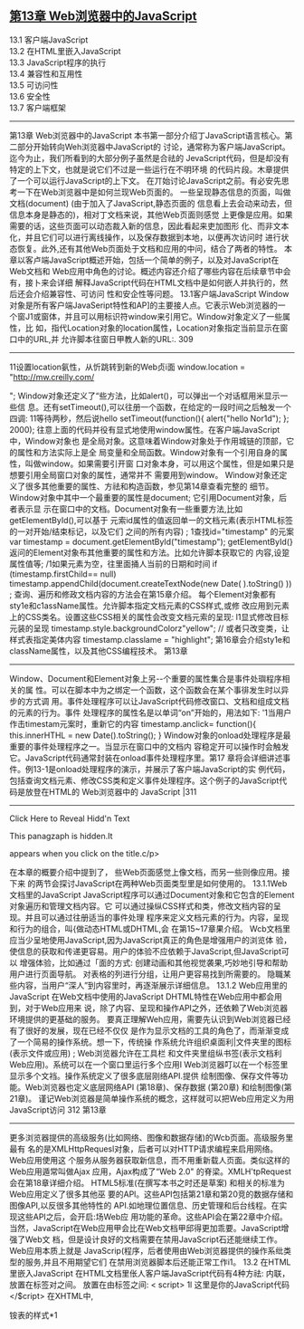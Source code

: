 ## [第13章 Web浏览器中的JavaScript](https://github.com/qianjilou/mybookshelf/tree/master/jsguide) 
13.1 客户端JavaScript  
13.2 在HTML里嵌入JavaScript  
13.3 JavaScript程序的执行  
13.4 兼容性和互用性  
13.5 可访问性  
13.6 安全性  
13.7 客户端框架 

---

第13章
Web浏览器中的JavaScript
本书第一部分介绍丁JavaScript语言核心。第二部分开始转向Weh浏览器中JavaScript的
讨论，通常称为客户端JavaScript。迄今为止，我们所看到的大部分例子虽然是合祛的
JevaScript代码，但是却没有特定的上下文，也就是说它们不过是一些运行在不明环境
的代码片段。木章提供了一个可以运行JavaScript的上下文。
在丌始讨论JavaScript之前。有必安先思考一下在Web浏览器中是如何兰现Web页面的。
一些呈现静态信息的页面，叫做文档(document) (由于加入了JavaScript,静态页面的
信息看上去会动来动去，但信息本身是静态的)，相对丁文档来说，其他Web页面则感觉
上更像是应用。如果需要的话，这些页面可以动态裁入新的信息，因此看起来吏加图形
化、而非文本化，并且它们可以进行离线操作，以及保存数据到本地，以便再次访问时
进行状态恢复。此外,还有其他Web页面处于文档和应用的中问，结合了两者的特性。
本章以客卢端JavaScript概述开始，包括一个简单的例子，以及对JavaScript在Web文档和
Web应用中角色的讨论。概述内容还介绍了哪些内容在后续章节中会有，接卜来会详细
解释JavaScript代码在HTML文档中是如何嵌人并执行的，然后还会介绍兼容性、可访问
性和安企性等问题。
13.1客户端JavaScript
Window对象是所有客户端JavaSeript特性和AP]的主要接人点。它表示Web浏览器的一
个窗J1或窗体，并且可以用标识符window来引用它。Window对象定义了一些属性，比
如，指代Location对象的location属性，Location对象指定当前显示在窗口中的URL,并
允许脚本往窗日甲教人新的URL:.
309

---
11设置location氨性，从忻跳转到新的Web贞i面
window.location = "http://mw.creilly.com/ 

";
Window对象还定义了“些方法，比如alert()，可以弹出一个对话框用米显示一些信
息。还有setTimeout(),可以往册一个函数，在给定的一段时间之后触发一个四调:
11等待两秒，然后说hello
setTimeout(function(){ alert{"hello Nor1d"); }; 2000);
往意上面的代码并役有显式地使用window属性。在客户端JavaScript中，Window对象也
是全局对象。这意味着Window对象处于作用城链的顶部，它的属性和方法实际上是全
局变量和全局函数。Window对象有一个引用自身的属性，叫做window。如果需要引开窗
口对象本身，可以用这个属性，但是如果只是想要引用全局窗口对象的属性，通常并不
需要用到window。
Window对象还定义了很多其他重要的属性、方祛和构造函数，参见第14章查看完整的
细节。
Window对象中其中一个最重要的属性是document; 它引用Document对象，后者表示显
示在窗口中的文档。Document对象有一些重要方法,比如getElementById(),可以基于
元索id属性的值返回单一的文档元素(表示HTML标签的一对开始/结束标记，以及它们
之间的所有内容) ;
1查找id="timestamp" 的元案
var timestamp = document.getElementById("timestamp");
getElementById(}返问的Element对象布其他重要的属性和方法。比如允许脚本获取它的
内容,设跫属性值等;
/1如果元素为空，往里面捅人当前的日期和时间
if (timestamp.firstChild== null)
timestamp.appendChild(document.createTextNode(new Date( ).toString() )) ;
查询、遍历和修政文档内容的方法会在第15章介绍。
每个Element对象都有sty1e和c1assName属性。允许脚本指定文档元素的CSS样式,或修
改应用到元素上的CSS类名。设置这些CSS相关的属性会改变文档元索的呈现:
l1显式修改目标元装的呈现
timestamp.style.backgroundColorz"yellow";
// 或者只改变类，让样式表指定美体内容
timestamp.classlame = "highlight";
第16章会介绍sty1e和className属性，以及其他CSS编程技术。
第13章

---
Window、Document和Element对象上另--个重要的属性集合是事件处璵程序相关的属
性。可以在脚本中为之绑定一个函数，这个函数会在某个事徘发生时以异步的方式调
用。事件处理程序可以让JavaScript代码修改窗口、文档和组成文档的元素的行为。事件
处理程序的属性名是以单词“on”开始的，用法如下:
'1当用户作击timestam元案时，重新它的内容
timestamp.anclick= function(){ this.innerHTHL = new Date().toString(); }
Window对象的onload处理程序是最重要的事件处理程序之一。当显示在窗口中的文档内
容稳定开可以操作时会触发它。JavaScript代码通常封装在onload事件处理程序里。第17
章将会详细讲述事件。例13-1是onload处理程序的演示，并展示了客户端JavaScript的实
例代码，包括查询文档元素、修改CSS类和定义事件处理程序。这个例子的JavaScript代
码是放登在HTML的<script>标签之内的，且在13.2节会对它进行解释。往意代码里的
一个函数是在另一个函数里定义的。因为事件处理程序的广泛使用，使得嵌套函数在客
户端JavaSeript中非常普遍。
例13-1: 显示内容的简单客户端JavaScript
< !DOCTYPE htmI>
<html>
<head>
<sty1e>
本页的CSS样式发*
.reveal *{ display: none; }
/* class="revea1"的元系的千元裘都不显示*I
b1ock;}
.reveal *.handle {display;
* 除了class="hand1e"的元素*/
</style>
<5cript>
'1所有的页面逻辑在on1oad弈件之辰启动
window.onload= function() {
11找到所有class 名为"reveal"的容器元素
var elements= document-getElementsBy[lassName("reveal") ;
for (var i= 0; i< elements.length; i++){ 11对每个元案进行迫历
var elt ■elements[I];
// 找到容器中的"handle"元岽
ar title= elt.getElementsyClassName("handle")[0];
/! 当单击这个元素时，是现剩下的内容
addRevealHandler(tltle; elt);}
function addRevealHandler(title,e1t)
title.onclick= function() {
If (elt.className "n"reveal")
elt.className= "revealed";
else if (elt.classNane=="revealed")
elt.className = "reveal";
};
</script>
Web浏览器中的 JavaScript
|311

---
<thead>
<body:
<div classo"reveal">
<h1class="handle">Click Here to Reveal Hidd'n Text</h1>
<p>This panagzaph is hidden.It 

 appears when you click on the title.c/p>
<idiv>
</body>
</htm1>
在本章的概要介绍中提到了，
些Web页面感觉上像文档，而另一些则像应用。接下来
的两节会探讨JavaScript在两种Web页面类型里是如何使用的。
13.1.1Web文档里的JavaScript
JavaScript程序可以通过Document对象和它包含的Element对象遍历和管理文档内容。它
可以通过操纵CSS样式和类，修改文档内容的呈现。并且可以通过往册适当的事件处理
程序来定义文档元素的行为。内容，呈现和行为的组合，叫{做动态HTML或DHTML,会
在第15~17章果介绍。
Wcb文档里应当少呈地使用JavaScript,因为JavaScript真正的角色是增强用户的浏览体
验，使信息的获取和传递更容易。用户的体验不应依赖于JavaScript,但JavaScript可以
增强体验，比如通过「面的方式:
创建动画和其他视觉袭果,巧妙地引导和帮助用户进行页面导航。
对表格的列进行分组，让用户更容易找到所需要的。
隐職某些内容，当用户“深人”到内容里时，再逐渐展示详细信息。
13.1.2 Web应用里的JavaScript
在Web文档中使用的JavaScript DHTML特性在Web应用中都会用到，对于Web应用来
说，除了内容、呈现和操作API之外，还依赖了Web浏览器环境提供的更基础的服务。
要真正理解Weh应用，需要先认识到Web浏览器已经有了很好的发展，现在已经不仅仅
是作为显示文档的工具的角色了，而渐渐变成了一个简易的操作系统。想一下，传统操
作系统允许组织桌面利|文件夹里的图标(表示文件或应用) ; Web浏览器允许在工具栏
和文件夹里组纵书签(表示文档利Web应用)。系统可以在一个窗口里运行多个应用I
Web浏览器叮以在一个标签里显示多个文裆。操作系统定义了很多底层刚络API.提供
绘制图像、保存文件等功能。Web浏览器也定义底层网络API (第18章)、保存数据
(第20章) 和绘制图像(第21章)。
谨记Web浏览器是简单操作系统的概念，这样就可以把Web应用定义为用JavaScript访问
312
第13章

---
更多浏览器提供的高级服务(比如网络、图像和数据存储)的Wcb页面。高级服务里最有
名的是XMLHttpRequesl对象，后者可以对HTTP请求编程来启用网络。Web应用使用这
个服务从服务器获取新信息，而不用重新载人页面。类似这样的Web应用遁常叫做Ajax
应用，Ajax构成了“Web 2.0" 的脊梁。XMLH'tpRequest会在第18章详细介绍。
HTML5标准(在撰写本书之时还是草案) 和相关的标准为Web应用定义了很多其他巫
要的APl。这些API包括第21章和第20竞的数据存储和图像API,以反很多其他特性的
API.如地理位置信息、历史管理和后台线程。在实现这些API之后，会开启:场Web应
用功能的革命。这些API会在第22章中介绍。
当然，JavaScript在Web应用甲会比在Web文档甲邱得更加乖要。JavaScript增强了Web文
档，但是设计良好的文档需要在禁用JavaScript石还能继续工作。Web应用本质上就是
JavaScrip(程序，后者使用由Web浏览器提供的操作系纰类型的服务,并且不用期望它们
在禁用浏览器脚本后还能正常工作i1。
13.2 在HTML里嵌入JavaScript
在HTML文档里伥人客户端JavaScript代码有4种方祛:
内联，放置在<script>和</script>标签对之间。
放置在由<script>标签的src属性指定的外部文件中。
放置在HTML事件处理程序中，该事件处理程序由onclick或onnouseover这样的
HTML属性值指定。
放在~个URL里，这个URL使用特殊的“javascript:"
协议。
接下来的小节会逐一解释这4种JavaScript嵌套技术。但是，位得往意的是，HTML事件
处理程序属性和javascript: URL这两种方式在现代JavaScript代码里已经很少使用(它
们在Wcb早期多少有点通用)。内联脚本(役有src属性) 也比它们之前用得少了。有个
课芘1
编程哲学叫“unobtrusive JavaScript”
主张内容(HTML) 和行为{JavaScript代
码) 应该尽最地保持分离。根据这个编程哲学,JavaScript最好通过<script>元素的src
属性來嵌入HTML文档里,
利用HTML表单提交的方式和服务器满CGI脚本进行通信的交互式Web页面。是原始的
注1:
"Web应用”.可以不用JavaScript参实现。但是，我们不会在本书中讨论这种Wcb应用
类型。
译注1: Unsbtrusive JavaScript是一种将JavaScript从HTML结构中抽离的设计概念，避免在HTML
标签中夹杂一堆anchange.onclick莘属性去挂载JavaScript事件，让HTML与JavaScript
分离，依MVC的原则将功能杈贵区分济楚，使HTM.也变得结构化容易阅读。
Web浏览器中的Java5cript
313

---
13.2.1<script>元素
JavaScript代码可以以内联的形式出现在HTML文件里的<script>和</script>标签之间:
< script>
1l 这里是你的JavaScript代码
</$cript>
在XHTML中,<script>标签中的内容被当做其他内容一样对待。如果JavaScript代码
包含了“<" 或“&”字符.那么这些字符就彼解释成为XML标记。因此，如果要使用
XHTML,最好把所有的JavaScript代码放人到一个CDATA部分里;
<script><! [CDATA[
/1这軍是你的JavaScript代码
]>x<iscript>
例13-2展示了一个HTML文件，它包含简单的]avaScript程序。往释解释了这个程序悬做
什么的，但这个例子主要演示的是JavaSeript代码以及CSS样式表是如何嵌人HTML文件
里。往意这个例子和例13-1的结构类似，并同样使用onload事件处理程序。
例13-2: 实现一个简单的JavaScript数宇时钟程序
<!DOCTYPE html>
<!-- 这是一个HTML5 文件-->
<!-- 裉节点
<html>
<!-- 标题，觯本和样式都放在这里-->
<head>
<title>Digital Clpck</tit1e>
/1js代码
<sczipt>
/1定义-个函数用以显示当前时闻
function displayTime() {
+P-ECLmc
var elt= document.getElementById("c1ock"); 11通过id="clock"找到元素
1! 得到当前时i间
vaI now 兰new Date();
11让e1t来显示它
e1t.innexHTML= now.toLocaleTimeString();
/! 在1秒后再改执行
setTImequt(disp1ayTime,1000};
window.onload = displayTime; !! 当onload事件发生时开始显示时问
</script>
铵表的样式*1
<style>
#clock .
/本定义id="clock“的元素的样式*
/* 使州粗体大号字*/
font: bold 24pt sans;
定义蓝灰色背景中/
back
kgrcund :#ddf;
padding: 10pX;
同围有一圈空白*!
/* 定义纯羔色边框*{
bordeI: solid black 2px;
/* 定义园角(如果圳览器支持的话) */
border-radius; 10px;
<!sty1e>
</head>
!-- body部分是用来显示文档的-->
<body>
<h1>Digital C1ock</h1>
<l-- 业示标题-->
<span id="c1ock"></span> < :!-- 输出时钟-->
</body>
</htm1>
314i 第13章

---
13.2.2 外部文件中的脚本
<script>标签支持src属性，这个属性指定包含JavzScript代码的文件的URL。它的用祛
如下:
<script sIcs".s'../scxipts/util-js"><iscript>
会的
JavaScript文仆的扩展名适常是以,js结尾的。它包含纯粹的JavaSeript代码，其中既没有
t
<script>标签，也汝有其他HTML标签。
具有src属性的<script>标签的行为就像指定的JavaScript文件的内容直接出现在标签
<script>和</script>之间一样。往意。即便指定了src属性并且<script>和</script>标
签之间没有JavaSeript代码，结束的</script>标签也是不能丢的。在XHTML中，在此处
可叮以使用简短的<script/>标签。
使用src属性时.<scxipt>利l<1script>标签之间的任何内容都会忽略。如果需要，可以
在<script>标签之间添加代码的补充说明文档或版权信息。但是要往意; 如果有任何非
空格或JavaScrip性释的文本出现在<script src="">和</script>之间，HTM1.5校验器
将会报错评i2。
以下是src属性方式的一些优点;
可以把大块JavaScript代码从HTM[.文件中删除，这有助于保持内容和行为的分
离，从ti 简化HTML文件。
如果多个Web页面共用相同的JavaScript代码，用src属性可以让你只管理一份代
码，而不用在代码改变时编辑每个HTML文件。
如果一个JavaScripr代码文件由多个页面共享，就只需要小载它一次，通过使用它
随后的页面可以从浏览器缓存检索它。
的第一个页面-
由于src属性的值可以是任意的URL.因此来白一个Web服务器的JavaScript程序或
Web页面可以使用由另一个Web服务器输出的代码。很多互联网广告依赖与此。
从其他网站载人脚本的能力，可以让我们更好地利用缓存。Google正在为通用的
有时我们会看到诸如这种代码:
译注2:
s5cript src="core.js">
config= {...};
</script>
看越来这段代码定叉了一些配置项。由core.jK米读取，这是一种将页面岑数传入库文件
的方法，在]avaScripl库的开发中非常常见，其中<scIipt>和</script>之间的代码是
一段纯文本: 在core.js执行时读取这段文本然后动态执行一次。浏览器不会自动执行
<script>标莶之间的代码。
Web浏览器中的JavaScript| 315

---
客户端类库推广标准且好记的UR[]事出'，可以让浏览器只缓存--份副本，井且网络
上的任意站点都可以使用。链接JavaScript代码到Goog1e服务器，可以减少Web页
面的启动时间，因为这些类库可能已经存在千用户的浏览器缓存中，但是你必须相
信由第三方提供的代码服务,这对于你的站点来说很关键。参见htp/lcode.google.
comupis/ajaxlib>/奁看更多信息。
从文档服务器之外的服务器里载人脚本有重要的安全隐患。13.6.2节介绍的同源安全策
略会阻止一个域的文档中的JavaScript和另一个域的内容进行交互。但是，要往意和脚本
本身的来源并没有关系，而是和脚本嵌人的文档的来源有关系。因此，同源策洛并不适
用于如下情况: 即便代码和文档有着不同的来源，JavaScript代码也可以和它嵌人的文档
进行交互。当任页面中用src属性包含一个脚本时，就给了脚本作者(以及从中裁人这
段脚本的域的网站管理员) 完全控制Web页面的权限。
13.2.3 脚本类型
JavaScript是Wcb的原始脚本语言，而在默认情况下，假定<script>元素包含或引用
JavaScript代码。如果要使用不标准的脚本语言，如Microsoft的VBScript (只有IE支
持)，就必须用type属性捐定脚本的MIME类型;
<script type="text/vbscript">
’这里是VB5cr1pt 代码
c1script>
type属性的默认值是“textjavascript”。如果需要，可以显式指定此类型，但这完全没
必要。
老的浏览器在<script>标记上用language属性代替type属性，这种情况现在也会经常
看到:
<script language="javascript">
! 这里是JavaScript代码......
</script>
language属性已经废弃，不应该再使用了。
当Web浏览器遇到<script>元素，并且这个<script>元素包含其值不被浏览器识别的
type属性时，它会解析这个元素但不会尝试显示或执行它的内容。这意味着可以使用
<script>元索来嵌入任意的文本数据到文档里，只要用type属性为数据声明一个不可执
行的类型。要获取数摒，可以用表示script元案(第15章会解释如何获取这些元紊) 的
这些类库文件通常放在Google捉供的CDN上。
译注3:
第13章

---
HTMLElement对}象的text属性。但恳，要往意这些数据怅人技术只对内联脚本生效评诛4。
如果同时指定src属性利、个未知的类型,那这个脚本会被忽略，并且不会从指定的URL
里下载任何内容。
13.2.4 HTML中的事件处理程序
当脚本所在的HTML文件被载人浏览器时，这个脚本里的JavaScrjpt代码只会执行
一次。为了可交互，JavaScript程序必须定义事件处理程序一一Web浏览器先往册
JavaScript函数，并在之后调用它作为事件的响应(比如用户输入)。正如本章‘开
始展示的，JavaScript代码可以通过把凼数赋值给Element对象的属性(比如onc1ick或
onmouseover) 来往册事件处理程序。(还有其他注册事件处理程序的方法，参见第17
章)，这个Element对象表示文档里的一个HTML元素。
类似onclick的事件处理程序属性，用相同的名字对应到HTML属性，并且还可以通过将
JavaScript代码放置在HTML属性里来定义事件处理程序。例如，要定义用户切换表单中
的复选框时调用的事件处理程序，可以作为表示复选框的HTML元素的属性指定处理嵇
序代码:
<input type="checkbox" name="options" value="giftwrap"
anchangeo"order,options,giftwrap = this.checked;">
这里的onchange属性比较有意思。这个属性值里的JavaScript代码会在用户选择或取消选
择复选框时执行。
HTML中定义的事件处理程序的属性可以包含任意条JavaScript语句，相互之间用逗
号分關。这些语句组成一个闲数体，然后这个丽数成为对应事件处理程序属性的位。
(17.2.2节会详细介绍HTML属性文本到JavaScript函数的转换。) 但是，通常HTML事
件处理程序的属性由类似上面的简单赋值或定义在其他地方的简单函数调用组成。这
样可以保持大部分实际的JavaScrip代码在脚本里，而不用把JavaScript和HTML混在
起。实际上，很多Web开发者认为使用HTML事件处理程序的属性是不好的习惯，他们
更喜欢保持内容和行为的分离。
13.2.5 URL中的JavaScript
在URL后面跟一个javascript:协议限定符，是另一种嵌入JavaSctipt代码到客户端的方
式。这种特殊的协议类型指定URL内容为怔意字符串，这个字符串是会被JavaScript解释
器运行的JavaScrijpt代码。它被当做单独的一行代码对待,这意味着语句之间必须用分号
译注4: Sleven Souder著名的ControlIS框架就是利用了script 无亲的这一特性来控制JavaScripl代
碣的执行，更多信急请阒读; http://stevesouders.com/controljsl 

,
Web浏览器中的JavaScript
317

---
隔开，而/1饨释必须用/* */往释代替。javascript: URL能识别的“资源”是转换成宇
符串的执行代码的返回值。如果代码返回undefined,那么这个资源是没有内容的。
javascript: URL可以用在可以使用常规URL的任意地方: 比如<a>标记的href属性，
<form>的action属性，甚至window.open()方法的参数。趔链按里的JavaScript URL可以
是这样:
< hzef="javasczipt:neW Date()-toLocaleTimeString();">
What time is it?
</a>
部分浏览器(比如Firefox) 会执行URL里的代码，并使用返回的字符串作为待显示新文
档的内容。就像单击一个http: URL链接，浏览器会擦除当前文档并显示新文档。以上
代码的返回值并不包含任何HTML标签,但是如果有，浏览器会像谊染通常载人的等价
HTML文档一样渲染它们。其他浏览器(比如Chrome和Safari) 不允许URL像上面一样
微盖当前文档，它们会忽略代码的返回值。但是，类似这样的URL还是支持的;
口href="javascr1pt;alert(new Date().toLocaleTimeStIing());">
检耷时间，而不必覆盖盎个文档
</a>
当浏览器载人这种类型的URL时，它会执行JavaScript代码，但是由于没有返回值
(alert()方法返回undefined) 作为新文档的显示内容，类似Pirefax的浏览器并不会膂
换当前显示的文档。
(在这种情况下，javascript: URL利lonc1ick事件处理程序的目的
一样。上:面的链接通过<button>元素的onc1ick处理程序来表示会更好，因为<a>元紊道
常应该保留为超链接，用来载人新文档。) 如果要确保javascript: URL不会覆盖当前
文档，可以用void操作符强制函数调用或给表逃式赋予undefined值:
<a href="javascript:vaid window.open('about:blank' );"打并.-个窗H</a>
如果这个URL里役有void操作符，调用window.open()方祛返回的值会(在一些浏览器
里) 被转化为字符串并显示，而当前文档也会被覆盖为包含该宇符串的文档:
[object Window]
和HTML事件处理程序的属性一样.JavaScript URL是Web早期的遗物，通常应该避免在
现化HTML里使用。但javascript: URL在1TML文档之外确实有着重要的角色。如果
要测试一小段JavaScript代码，那么叮以在浏览器地址栏思直接输入javascript: URL。
个面会介绍javascript: URL另一个正统(且强大的) 的用法: 浏[览器书签。
书签
在Web浏览器中，“书签”就是.-个保存起来的URL。如果书签是javascript: URL,
第13章
318

---
那么保存的就足小段脚本，叫做bookmurkleto bookmarklct是一个小型程序，很容易就
可以从浏览器的菜单或工具栏甲启动。bookmarklet里的代码执行起来就像页面上的脚本
一样,可以查询和设置文档的内容，呆现和行为。只要书签不返回值。它就可以操作当
前显示的作何文档，而不把文档替换成新的内容。
考虑下面<a>标签里的javascript: URL。单d链接会打升一个简单的JavaScripl表达式
计算器，它允许在页面环境中计算表达式利执行语句:
ca href-'javascript;
var e = ",r 。""; 1* 需灵计算的表达式和结哭*/
do
1体输出乱达式和结果，并要求输人新的长达式$/
eval(e); }/* 尝试计算这个表达式*{
ry{ r ="Result: " +
否则记住这个错误，
catch(ex){ I = ex; }
}while(e); 1* 直到没疔输入表达式或者单击了Cance1按钮才会停止，否则一直循环执行*/
/*这句代码用以防止当前文档被蹬盖*/
vaid 0;
JavaScript Eva1uator
</a>
往意，即便这个JavaScript LRL是写成多行的，HTML解析器仍将它作为单独的一行对
待，并且其中的单行}|位释也是无效的。还有，要记住代码是单引号中的HTML属性的一
部分，所以代码不可以包含任侧单引号。
在开发时,把这样的链接硬编码在页面中是有用的; 而把它另仔为可以在任何页面上运
行的书签，就更有用了。通常，在浏览器里把超链接的地址加入书签可以这样做，在链
接上右击并选择类似“Boakmark Link" 的选项，或者拖动链接到书签T.具栏。
13.3 JavaScript程序的执行
客户端JavaScript榨序没有严格的定义。我们可以说JavaScript程序是由Web页面中所包
含的所有JavaScript代码(内联脚本、HTML事件处理程序和javascript: LRL) 和通过
<script>标签的src屑性引用的外部JavaScript代码组成。所有这些单独的代码共用同一
个全局Window对象。这意味着它们都可以看到机同的Documeot对象，叮以共享相同的
全局函数和变望的集合: 如果一个脚本定义了新的全局变皇或函数。那么这个变垦或函
数会在脚本执行之后对任意JavaScript代码可见。
如果Web页面包含一个嵌人的窗体(通常使用<iframe>元素)，嵌人文档中的JavaScript
代码和被嵌入文档里的JavaScript代码会有不同的全局对象，它可以当做一个单独的
JavaScript程序。但是，要记位，役有严格的关于JavaScript程序范围的定义。如果外面
和里面的文档来自于同一个服务器，那么两个文档中的代码就可以进行交互，并且如果
Web浏览器中的JavaScriptI 319

---
你愿意，就可以把它们当做是同一个程序的两个相互作用的部分。14.8.3节会详细介绍
全局Window对象以及不同窗口和窗体之间的交互。
bookmarklet里的javascript: URL存在于文档之外，可以想象成是一种用户扩展或者对
于其他程序的修改。当用户执行一个bookmarklct时，书3签里的JavaScripu代码就可以访
问金局对象和当前文档的内容,以及对它进行操作。
JavaScript序的执行有两个阶段。在笫一阶段，载人文档内容，并执行<scr1pt>元索里
的代码(包括内联脚本和外部脚本)。脚本通常(但不总是，参见13.3.1节) 会按它们
在文档果的出现顺序执行。所有脚本里的JavaScript代码都是从上往下，按照它在条件、
循环以及其他控制语句中的出现顺序执行。
当文档载人完成，并且所有脚本执行完成后，JavaScript执行就进入它的第二阶段。这个
阶段是异步的，而且由事件驱动的。在事件驱动阶段，Web浏览器调用事件处埋程序函
数(由第一阶段里执行的脚本指定的HTML事件处理程序，或之前调用的事件处理程序
来定义)，来响应异步发生的事件。调用事件处理程序通常是晌应用户输入(如鼠标单
击，键盘按下等)。但是，还可以由网络活动.运行时问或者JavaScript代码中的错误来
触发。第17章会详细介绍事件和事件处理程序。13.3.2节世会进行更多讨论。往意，嵌
人在Wcb页面里的javascript: URL也可以被当做是一种事件处理程序，因为直到用户
通过单击链接或提交表单来激话之后它们才会有效果。
事件驱动阶段里发生的第一个事件是load事件,指示文档已经完全载人，并可以操作。
JavaSeript程序经常用这个事件来触发或发送消，息。我们会经常看到一些定义函数的脚本
程序.除了定义一个onIoad事件处理程序函数外不做其他操作，这个函数会在脚本事件
驱动阶段开始时被load事件触发。止是这个on1oad事件会对文档进行操作，并做程序想
做的任何事。JavaScript程序的载入阶段尼相对短暂的，通常只持续1~2秒。在文档载人
完成之后，只要Web浏览器显示文档，事件驱动阶段就会一直持续下去。因为这个阶段
是异步的和事件驱动的，所以可能有长时间处于不活动状态,役有JavaScript被执行，铍
用户或网络事件触发的括动打断。13.3.4节会详细介绍JavaScript执行的两个阶段。
核心JavaScript和客户端JavaScript都有一个单线程执行模型。脚本和事件处理程序(尤
论如何) 在同一个时间只能执行一个，没有并发性。这保持了JavaScript编程的简单性，
在13.3.3节会介绍。
13.3.1同步、异步和延迟的脚本
JavaScript第~次添加到Web浏览器时，还没有API可以用来遍历和操作文档的结构和内
容。当文档述在裁人时，Java$cript影响文档内容的唯.方法足快逑尘成内容。它使用
320| 第13章

---
document.writ e()方祛完成上述任务。例13-3展示「1996年最光逃的JavaScript代码的
样子。
创13-3: 载入时生成文档内容
<hI>Table of Factorials</h1>
<script>
/1用来计算阶乘的函数
function factorial(n) {
COU
if (n <= 1) return n;
能|
lse return n*factorial(n-1);
1开始创建HTML表
dacument.write("<table>");
dacument,write("<tr><th>n</th><th>n!</th></tr>"]; !! 输出表头
for(var i= 1; i<= 10; i++} {
/! 输出10行
document.write("<tr><td>" + 1+"</td><td>" + factorial(1) + "<1td></tr>") ;
'1衣格结束
document.write{"</table>");
w.twot'
document.write("Generated at " + new Date());
11输出时间戰
</script>
当脚本把文本传递给document.write()时，这个文术被舔加到文档输人流中，HTML解
析器会在当前位置创建一个文术与点，将文术插入这个文本书点后面。我们并不推荐使
用document.write(),但在某些场录下它有者重要的用途(见15.10.2节)。当HTML解
析器過到<script>元素时，它默认必须先执行脚本，然后再恢复文档的解折和渲染。这
对于内联脚本役什么问题.但如果脚本源代码是一个出src属性指定的外部文件，这意
味着脚本后面的文档部分在下载和执行脚本之前，都不会出现在浏览器中译注5。
脚本的执行只在默认情况下是同步和阻寒的。<script>标签叮以有defer和async属性，
这(在女持它们的浏览器里) 可以改变脚本的执行方式。这些都是布尔属性，没有值;
只需要出现在<script>标签里即可。HTMLS说这些属性只在和src属性联合使用树才有
效，但有些浏览器还支持延迟的内联脚本:
<script defer src="deferred.js"><1script>
<scxipt async sIco"async.js">(/script>
defer和async属性都像在告诉浏览器链接逃来的脚本不会使用document.urite(); 也不
会尘成文档内容; 因此浏览器可以在下载脚本时继续解析利楦染文档。defer属性使得
浏览器延迟脚本的执行，，直到文档的载人和解析完成，并可叮以操作。async属性使得浏
览器可以尽快地执行脚本，而不用在卜载脚本时阻寨文档解析。如果<script>标签同时
有两个属性，同时支持两者的浏览器会遵从async展性并忽略defer属性。
作者在这里的表述很模糨。所诮“不会出现在浏览器中”是指文档的文本内容已经载
译注5:
人,但是并禾被浏览器引孪解析为DOM树，而DOM树的生成足受JavaScripl代码执行的
影响的，Java$cripl代码会“阻家”页击UT的渲染。
Web浏览器中的JavaScriptl 321

---
注意，延迟的脚本会按它们在文档里的出现顶序执行。而异步脚本在它们载人后执行，
这意味着它们矿能会无序执行。
在撰写本书的时候，async和defer属性还没有广泛实现，它们只被一些优化建议所考
虑。即便延迟和异步的脚本会同步执行，Web页面应该还可以正常工作。
甚至可以在不支持async属性的浏览器里，通过动态创建<script>元素并把它插人到文档
中，来实现脚本的异步戴人和执行。例13-4舆的1oadasync()函数完成了这个工作。第15
章会介绍它使用的技术。
例134: 异步载入并执行脚本
11异步裁人井执行-个指定URL 中的脚本
functlon 1oadasync(url) {
var head= document.getElementsByTagName("head")[O]; 11找到<head>元素
var S a document,createElement("script")}; I1创建一个<scxipt>元素
11役置其5ZC属性
s.SrC = url;
11将script元素插人head标签中
head. appen dChild( s) ;
往意这个1oadasync()丽数会动念地载入脚本~
脚本载入到文档中，成为正在执行的
JavaScript程序的一部分，既不是通过Web页面内联包含，也不是来自Web页面的静态
引用。
13,3.2 事件驱动的JavaScript
例13-3里展示的古老的JavaScript程序尼问步载人的程序: 在页面载入时开始执行，生成
一些输出，然后结束。这种类型的程序在今天已经不常见了。反之，我们通过往册事件
处理程序啮数来写程序。之后在往册的事件发生时异步调用这些函数。例如，想要为常
用操作启用键盘快捷键的Web应用会为键盘事件往册事件处理程序。甚至非交互的程序
也使用事件。假如想要写一个分析文档结构并自动生成文档内容的表格的程序。程序不
需要用户输人事什的事件处理程序,但它还是会往册onload事件处理程序，这样就可以
知道文档在什么时候载人完成并可以生成内容表格了。
事件和事件处理是第17章的主题，但是这节会挑供--个快速概览。事件都有名字,
比如click.change.load、mouseover、keypress或readystatechange,指示发生的事件的
通用类型。事件还有目标，它是一个对象，并且事件就是在它上面发生的。当我们谈
论事件的时候，必须问时指定事件类型(名字) 和目标: 比如，一个单击事件发生在
HTMLButtonElement对象E,或者一个readystatechange事件发尘在XMLHtpRequest对
象上。
如果想要程序响应一个事件，写一个函数，叫做“事件处理程序”、“事件监听器* 或
3221第13章

---
“回调”。然后注册这个丽数，这样他就会在事件发生时调用它。正如前面提到的，这
可以通过HTML属性来完成，但是我们不鼓励将JavaScript代码和HTML内容混淆在一
起。反之，往册事件处埋程序最简单的方仫是把]avaSeript函数赋值给目标对象的属性,
类似这样的代码:
window.onload = function(){...};
document.getElementById{"button1").onclick
function(){...};
卫
function handleResponse(){...I
迮
request.onreadystatechange= handleResponse;
位意，按照约定，事件处理程序的属性的名宇是以“on”开始，后面跟着事件的名字。
还要往意在上面的任何代码里没有函数调用: 只是把函数本身赋值给这些属性。浏览器
会在事件发生时执行调用。用事件进行异步编程会经常涉及嵌盘函数，也经常要在函数
的函数里定义函数。
对于大部分浏览器中的大部分事件米说，会把一个对象传递给事件处理程序作为参数，
那个对象的属性提供了事件的详细信息。比如，传递给单击事件的对象，会有一个属性
说明鼠标的哪个按钮被单击。(在IE里，这些事件信息被存储在全局event对象里，而
不是传递给处理程序丽数。) 事件处理程序的返四位有时用来指示函数是不充分处理了
事件，以及阻止浏览器执行它默认会进行的各种操作。
有些冉件的目你是文档元素，它们会经常往上传递给文档树，这个过程叫做“冒泡”
例如，如果用户在<button>元素上单击鼠标，单击事件就会在按钮上触发。如果注册在
按钮上的函数没有处理(并且冒泡停止) 该事件。事件会冒泡到按镇嵌套的容器元素,
这样,任何往册在容器元素上的单击事件都会调用。
如果需要为‘个事件注册多个事件处理程序函数，或者如果想要写一个可以安全往册事
件处理程序的代码模块，就算另、个模块已经为相同的目标上的相同的事件往册了一个
处理程序,也需要用到另种事件处理程序注册技术。大部分可以成为事件目标的对象
都有一个叫做addEventlistaner()的方法，允许往册多个监听器:
window.addEvent Listener("load"; function() {...}> false) ;
request.addEventListenex("Ieadystatechange"; function() {...}; false) ;
往意这个函数的第一个参数是事件的名称。虽然addEventlistener() 已经标准化超过了
十年，而微软目前只有在IE9里实现「它。在IE8以.及之前的浏览器巾，必须使用一个相
似的hi 法，叫做attachEvent() :
window.attachEvent("onload",function() {..};
参见第] 7章查看更多关JaddEventListener()和attachEvent()的内容。
Web浏览器中的JavaScript
323

---
客户端JavaScript序还使用异步通知类型，这些类型往往不是事件。如果设置Window
对象的onerror属性为一个函数，会在发生(参阅章14.6￥) JavaScript错误(或其他未
捕获的异常) 时调用函数。还有，setTimeout()和setInterval()函数(这些是Window
对象的方祛; 因此是客户端JavaScript的仝局函数) 会在指定的一段时间之后触发指定
函数的调用。传递给setTimeout()的函数和真实事件处理程序的往册不同，它们通常叫
做“回调逻辑”而不是“处理程序”，但它们和事件处理程序一样，也是异步的。参见
14.1节获得更多关十setTimeout()和setInterval()的信息。
例13-5演小了setTineout().addEventListener()和attachEvent()，定义一个onlad()
函数注册在文档载人完成时执行的函数。on1oad()是非常有用的函数,我们会在本书后
面的例子中用到它。
例13-5: onLnad()，当文档载入完成时调用一个函数
'1注册函数f,当文档戴人完成时执行这个函数f
11如果文梢已经载入完成，尽快以异步方式执行它
functiononLad(f){
if (onLoad.loaded)
11如果文档已经载人完成
11将f放人半步队列，月尽快执行它
window.setTimeout(f,0);
1往质弈件的标准方迭
else if (window,addEventListener)
la
window.addEventListener("load",f,false);
1! IE8以及虫早的IE版本浏览器化现车件的方祛
else if (windw.attachEvent)
window,attachEvent("an1oad",f};
11给onLoad设翌一个标志，用来指示文档是个载人完成
onLoad.loaded = false;
/! 往册一个函数，当文档载人完成时设置这个标光
onLoad(function(){ onLoad.loaded= true; });
13.3.3 客户端JavaScript线程模型
JavaScript语言核心并不包含任何线程机制，并且客户端JavaScript传统E也役有定
义任何线程机制。HTMI.5定义了一种作为后台线程的“WebWotker”，但是客户端
JavaScripl还像严格的单线程一样工作。甚其至当可能并发执行的时候，客户端JavaScript
也不会知晓是否真的有并行逻辑的执行。
单线租执行是为了让编程更加简单。编写代码时可以确保两个事什处理程序不会同一时
刻运行，操作文档内容时也不必担心会有其他线程试图同时修改文档，并月.永远不惴要
在号JavaScripr代码的时候担心锁、死锁和兖态条作(race condition)。
单线程执行意味者浏览器必须在脚本和事件句处理程序执行的时候停比响应用户输人。
这为JavaScript程序员带米了负担，它意味肴JavaScript脚本和事件处理程序不能运行太
长时间。如果一个脚本执行计算密集的任务，它将会给文档载人带来延迟，而用户尤法
324] 第13章

---
在脚本完成前看到文裆内容。如果事件处理程序执行计算密集的任务，浏览器可能变得
无法响应，叮能会导致用户认为浏览器崩绩了生2。
如果应用程序不得不执行太多的计算:导致明显的延迟，应该允诈文档在执行这个计算
之前完全载人，并确保能够告知用户计算正在进行并H.浏览器没有挂起。如果可能将计
算分解为离散的子任务，可以使用setTimeout()利setInterval()方法在后台运行子任
时
D
务,向时更新个进应指示器向用户显示反馈。
HTML5定义了一利并发的控制方式，叫儆“Wcb workcr”。Wcb worker是一个用来执行
计算栾集任务面不冻结用户界面的后台线程。运行在Web worker线程里的代码不能访问
文档内容，不能村主线程或其他worker共享状态，只可以和主线程和其他worker通过异
步事件进行通信，所以主线程不能检测并发性，并且Weh worker不能修改JavaScript程序
的基础单线程执行桢型。参见22.4节获得更多Web worker的信息。
13.3.4 客户端JavaScript 时间线
我们已经看钊了JavaScript程序从脚本执行阶段开始，然后切换到事件处理阶段。本节会
更详纸地解释「JavaScript程序执行的时间线。
Web浏览器创建Document对象，井H.开始解析Web贞面，解析HTML元素和它
1.
们的文本内容后舔加Element对象和Text节点到文档中。在这个阶段document.
readystate属性的值是*luading”。
当HTML解析器遇到没有async和defer属性的<script>元素时，它把这些元素添加
到文档中，然后执行行内或外部脚本。这些脚本会同步执行，并且在脚本下载(如
果需要) 和执行时解析器会暂停。这样脚本就可以用document.write()来把文本插
人到输人流中。解析器恢复时这些文本会成为文档的一部分。同步脚本经常简单定
义网数和往册后面使用的往册弃件处理程序，但它们可以遍历和操作文档树，因为
在它们执行时已经存在了。这样，同步脚本可以看到它肖已的<script>元素和它们
之前的文档内容。
3.
当解析器遇到设置了async属性的<script>元素时，它开始下载脚本文本，并继续
解析文档。脚本会在它下载完成后尽快执行，但是解析器没有停下来等它下載。异
步脚本禁止使用document.write()方法。它们可以看到月己的<script>元素和它之
前的所有文档元素，并H.可能或干胞不可能访问共他的文档内容。
当文档完成解析，document,readyState属性变成“intcractivc”。
某些浏览器能够防范拒绝服务攻击和偶热的无限循环，如罘脚本或事件处理程序运行时
注2;
间太长。它会提示用户。这就给用户一个选择中止运行脚本的机会。
Web浏览器中的JavaScript| 325

---
所有有defer属性的脚本,会按它们在文档的里的出现颍序执行。异步脚本可能也
5.
会在这个时间执行。延迟脚本能访问完整的文档树，禁止使用document.write()
方法。
浏览器在Docurment对象卜触发DOMContentLoaded事件。这标志者程序执行从同步
6.
脚本执行阶段转换到了异步事件驱动阶段。但要往意，这时可能还有异步脚本役有
执行完成。
这时，文档已经完全解析完成，但恳浏览器叮能还在等待其他内容栽人，如图
7.
片。当所有这些内容完成载人时，并且所有异步脚本完成裁人和执行，document.
readystate属性改变为“complete",Weh浏览器触发Window对象上的load事科。
从此刻起，会调用异步事件，以异步响应用户输人事件.网絡事件、计时器过期等。
8.
这是一条理想的时间线，但是所有浏览器都没有支持它的全部细节。所有浏览器普
遍都支持1oad事件，都会触发它，它是决定文档完全载人并可以操作最通用的技术。
DOMContentLoaded事件在load事件之前触发，当前所有浏览器都支持这个事件,除了IE
之外，document.readyState属性在写本书时已被大部分浏览器实现，俱是属性的值在浏
览器之间有细微的差别。defer属性被所有当前版本的IB支持,但是现在还木被其他浏
览器实现。async属性的支持在写本书时还不近用，但是例13-4里展示的异步脚本执行技
术被当前所有当前浏览器支持，(但是，要注意用类似loadasync()函数动怂载人脚本
的能力让程序执行的脚本载人阶段和事件驱动阶段之间的界限更加模糊。
这条时间线设有指定什么时候文档开始对用户可见或什么时{候Web浏览器必须丌始响应
用户输人事件。这些是实现细节。对于很长的文档或非常慢的网络链接，Web浏览器理
论上会道染一部分文档，并且在所有脚本执行之前，就能允许用户开始和页面产生一些
交f。这种情况下，用户输入事件可能在程序执行的事件驱动阶段开始之前触发。
13.4 兼容性和互用性
Web浏览器是Web应用的操作系统，但是Wcb是一个存在各种差异性的环境，Wcb文档
和应用会在不同操作系统(Windows.Mac OS.Linux,iPhoue OS,Android) 的不同
开发商(Microsoft.Mozilla、Apple.Gougle.Opera) 的不同时代的浏览器(从预览
版的浏览器到类似IE6这利十多年之前的浏览器) 上查看和运行。写一个健业的客户端
JavaScripti程序并能止确地运行在这么多类型的平台上，的确是一种挑战。
客户端JavaScript兼容性和交互性的问题可以归纳为以下三类;
演化
Web平台一直在演变和发展当中。一个标准规范会俱导一个新的特性或API。如果
326| 第13章

---
特牲看起来有用，浏览器开发商实现它。如果足够多的开发商实现它,开发者开始
试用这个特性，并依赖于这个特性，然后这个特性就在Web平台中广泛使用。有时
候浏览器开发商和Web开发者引领这种标准规范的指定，开发好官方的版本,之前
该特性已经成为一个事实的标谁。另一种悄况，新特性已经被添加到Web中，新浏
览器支持它但足老浏览器不支持。Web开发者必须在使用老旧浏览器的大量用户和
好
使用新式浏览器的少星用户之间做出权衡。
未实现
有时候，浏览器开发商之间对了某一个特性是否尼够有用到要实现存在观点上的差
异，一些开发商实现了这个特性，而其他的没有实现。有些现代浏览器实现的功能
在老旧浏览器中没实现，这情况还好，似同样实现一个功能在不同刘览器中有
很大差别，例如，IE8不支持<canvas>元素，虽然所有其他浏览器乜经实现了它。
一个更加糟糕的例子是，Microsoft决定不实现DOM level 2 Event拟范(它定义了
addEventListener()和相关的方法)。这个规范在十年之前已经标难化了「，其他浏
览器厂商已经支持了很久了用。
bug
每个浏览器都有bug,并且役有按照规范谁确地实现所有的客户端JavaScript API。
有时候编写能兼容各个浏览器的JavaSeript程序是一个槽透了的工作，必须歼究乜
有浏览器巾的各种bug.
率运的是，JavaScript诏台本身足被所有浏览器厂商实现的，它不是兼容性的题的源头。
所有浏览器都有对FES3的通用实现，并且在写本书的时候，所有」“商都在实现ES5。ES3
和ES5之间的转换可能会导致兼容性问题，因为一些浏览器会支持严格模式而其他的不
支持，浏览器厂商对ES5的实现基本是相互通用的。
首先，要解决JavaScript的兼容性问题是要了解问题的根源是什么。Web浏览器版本的
更迭要比本书的版本快三倍多，因此本书没办法告诉你什么版本的浏览器实现了哪些特
性，或者不会过多讨论哪些特性在某些浏览器下的表现如何或其中的bug。这些比较具
体的信息最好直接去网上查找。HTM[.5标稚化的努力的日标是最终产生一个侧试套件。
在写本书的时候，还没有这样的测试，但是一旦存在这样的测试，这必定会给浏览器兼
容性领域留下一些宝贵的财富。当下有一些网站提供了这利信息，可能会对你有用:
http; //developer mozila.org 

Mozilla开发者中心
http://msdn.microsoft.com 

Mi cTosof开发 者网 絡
值得微软称贄的是: IE9现在同时支持<canvas>元素和addEventlistener()方法。
主3:
Web浏览器中的JavaScriptI 327

---
http://developer.apple.comsafari 

Apple开发者网络里的Safari开发者中心
htp:code.gogle.com/doctype 

Google把Doctype项日介绍为“开放Web的一本百科全书”。这个用户可以编辑的
站点包含客户端JavaScript的各种兼容性表格。在写本书的时候，这些表格只报告
了每个浏览器里是否存在各利属性和方法。而事实上没有说它们是否工作正常。
http://en.wikipedia.org/wiki/Compari 

 son_of_layout_engines_(HTML_5)
Wikipedi文章跟踪了HTML5特性和APl在各个浏览器里的实现状态。
http://en.wikipedia,org/wiki/Comparison_of_layout_ 

 engines_(Documcnt_Objcct_Mcdel)
一篇简单的文章，跟踪DOM特性的实现状态。
http://a.de 

 veria.com/caniuse 

这个“何时可用......站点跟踪贡要Web特性的实现状态,允许根据各种标准进行
过滤，并在某个特性只剩下少量匕部署的浏览器不支持时推花使用。
http://w 

 ww.quirksmode.og/dom
根据W3C标准列出的各种浏览器的DOM兼容性表格。
http://vebdevouL.retbro 

 wser-support
另一个跟踪浏览器开发商对于Web标准的实现的站点。
生意，列表的最后三个站点是由个人维护的。尽管它们是客户端JavaScript的先行者，但
这些站点可能不会总是保持最新。
当然，怠识到浏览器之间的兼容性问题只是第一步。接下来,你需要解决这些不兼容
性。一种策略是限制自已使用弥选择支持的所有浏览器都普遍支持的特性(或者很
容易模拟出的特性)。之前提及的“何时可用....这个网站(http://a.deveria.com/ 

caniuse) 就是围绕这个策略的: 它列出了所有等IE6淘状之后才能用的新特性，等1E6淘
汰之后，这个网站也没有存在的必要了。下面几节介绍:种略有点绡极的澍付宾户端不
兼容性问题的策略。
13.4.1处理兼容性问题的类库
处理不兼容问题其中一种最简单的方法是使用类库。比如，考虑客户端图像的<canvas>
元素{第21章的主感)。IE是唯一不支持这个特性的当前浏览器。它支持一种晦涩的
客户端图形语言，叫做VML.尽管如此，canvas元素可以基下它进行模拟。开源的
"explorer canvas" 项目在http://code.google.comlplexpiorercarvas 

上已经发布了一个类
库，就是散这仲事倩; 引人一-个JavaScript代码文仲叫做excanvas.js,然后lE就会看起来
像它支持<canvas>元素一样。
328
第13章

---
关于“当前正在使用的浏览器”
客户端JavaScript是一个充满变化的概念，特刖是随着ES5和HTML5的出现。医为
平台的快速演变，我们往往不会使用“某些特定版本的浏览器”这种狭叉的措衅
表述。所有这样的表述，在本书下一版出版之前就过时了。因此，你会发现我经常使
我“所有当前的浏览器”(或“除IE之外当前所有浏览器”)放人我所表述的语境
啦
中。在撰写本书时，当前的(非测试版) 的浏览器是:
品
Internet Explorer 8
Firefox 3.6
Safari 5
Chrome S
Opera 10.10
当本书上架时，当前浏览器可能会是Internet Explorer 9.Firefox 4.Safari 5,
Chrome 11和Opera 11。
但并不是说本书中所有提到的“当前浏览器”都是这个含义。我只是希型大家能了
解在撰写本书时所使用的浏览器。
本书第5版用了词语“现代浏览器”，而不是“当前浏览器”。那个版本在2006年
发布。那时候的“当前浏览器”足Firefox 1.5.IE6、Safari 2和Opera 85 (Gogle
的Chrome测觉器还不存在)。太书中保留的所有关于“现代浏览器”的表述都可
以理羿“所有浏览器”，因为比这些还老的浏览器巳经很少了。
本书[特别是第22章} 描述的一些最断的客户躺特性，这些特性还没有在所有的
浏览器里实现。然而这些特性都在一个开放的标准流程下进行开发，已经在至少
一个发布的浏览器里实现，并看起来会被所有浏览器厂商接受(可能除Microsoft
之外)。
excanvas.js是一个兼容类库的很纯粹的例子。在开发过程中，可能会对某个特性编写类
似的类库。ES数组方法(见7.9节)，比如forEach(),map()和reduce()，可以在ES3
中几乎完美模拟,并且通过把合适的类库添加到页面中，叮以把这些强大有用的方祛当
做所有浏览器平台基线的部分。
但是，有时候。不可能完全地(或有效地) 在一个不支持某个特性的浏览器上实现一
个特性。就像已经提到的，IE是唯一没有实现标准事件处理API的浏览器，包括往册事
件处理程序的addEventlistener()方法。IE支持一个类似的方法叫做attachEvent()。
attachEvent()不像addEvent Listener()一样强大，并且在1E提供的基础上透明地实
Web浏览器中的JavaScript
329

---
现整个标准并非真正可行。反之，开发者有时定义一个折中的事件处理方店，通常
叫addEvent().它可以用addEventListener()或attachEvent()来方便地实现绑定事
件的功能。然后。它们在所有的代码里用addEvent()来代村addEventlistener()或
attachEvent()。
在实际的开发工作中，今天不少Web开发者在它们所有的Web页面上用了客户端
IavaScript框架，比如jQuery (参见第19章)。使这些框架必不可少的一个重要功能是:
它们定义了新的客户端API并兼容所有浏览器。例如。在jQuery里，事件处理程序的往
册是通过叫bind()的方法完成的。如果你基于jQuery做所有的Web开发，你就永远不需
要考虑addEventListener()和attachEvent()之间的不菲容情问题。参见13.7节获得更多
关十客户端框架的信息。
13.4.2 分级浏览器支持
分级浏览器(graded browser support) 是由Yahoo!率先提山的一种测试技术。从某种维
度对浏览器厂商/版本/操作系统变体进行分级。分级浏览器中的A级要通过所有的功能测
试用例。对于C级浏览器来说则不必所有用例都通过测试。A级浏览器需要网页究全可
用，C级浏览器只犏在HTML完整情况下可用即可，而不需要JavaScript和CSS都正常工
作。那些不是A级和C级的浏览器都称做X级浏览器:这部分都是全新的浏览器或者太竿
见的浏览器。我们默认在这些浏览器中都是网页完全可用的，但官方并不会对X级浏览
器中的功能提供完墼支持和测式。
你可以在http:/eveloper.yahoo.comlywilarticles/gbs| 读更多关于Yahoo !的分级浏览器支
持情况。这个页面还存有Yahoo!当前的A级和C级浏览器列衣(这个列表每季度更新一
次) 评些6。就算白已没有采用任何一种分级浏览器创试基准，使用Yahoo!的A级浏览器
列表是--种简单快捷的办法，通过夼阅这个列表也能猜楚地知道当前比较流行的浏览器
是哪些。
13.4.3 功能测试
功能铡试(capability testing) 是解决不兼容性问题的一种强大技术。如果你想试用某个
功能，但又不清楚这个功能是否在所有的浏览器中都有比较好的兼容性，则黹要在踯本
中舔加相应的代码来检测是否在浏览器中支持该功能。如果期望使用的功能还役有被当
前的平台所支持,要么不在该平台中使用它，耍么提供可在所有平台上运行的代码。
译注6: 根据2011年第四季度的统计，Yahoo!巳经不再将浏览器划分为A级和C組，而是统一蛤出
一个测试基准，根据这次更晰，可以明显感觉科测试基准向移动终端倾斜。
第13章
330

---
你将会在后面的各章中一次又一次地看到功能测试。例如，任第17章，有如下所示的代
冯:
if (element.addEventListenex){ 11在使用这个W3C方祛之前首先检测它是否可用
e1ement.addEventListener("keydawn",handler,false);
element.addEventListener("keypress"; handler; false);
心
else if (element,attachEvent){ /1在使用H该正方法之前首先检测它
element.attachEvent("onkeydown"; handler);
element.attachEvent("onkeypress",handler) ;
else{ 11否则，选择普遍支持的技术
element.onkeydown= element.onkeypress = handler ;
关于功能测试最乖要的是，它并不涉及浏览器开发商和浏览器的版本号。代码在当前的
浏览器集合中有效，在浏览器的后续版本中也同样有效，而不管后续的浏览器是否实现
了这些功能的集合。但要注意的是，这种方祛需要测试某个属性或方祛是否在浏览器中
已经定义了，除非该属性或方让完全可用。如果Microsoft要定义一个addEventlistener()
方祛。但Microsoft只是实现了一部分W3C规范，在调用addEventListener()之前这将会
给使用特性测试的代码带来很多麻烦。
13.4.4 怪异模式和标准模式
Microsoft在发布E6的时候，增加了IE5里没有的很多CSS标谁特性。但为了确保与已有
Wcb内容的后向兼容性.它定义了两种不同的渲染模式。在“标谁模式”或“CSS兼容
模式”中，浏览器要避循CSS标准，在“怪异模式”中，浏览器表现的和IE4和IE5小的
怪异非标准模式一样。渲染模式的选择依赖于HTML文件顶部的DOCTYPE户明，在IE6小
打开役有DOCTYPE的页面和声明了某些权限Doctypc的页面都会按照怪异模式进行渲
染，定义了严格的Doctypc的页面(或者为了做到前向兼容性而添加了未知的Doctype的
页面) 会按照标准模式进行渲染，定义了HTML5 Doctype (<!DOCTYPE htm1>) 的页面
在所有现代浏览器中都会按照标准模式泣染。
怪异模式和标准模式之间的差别经历了很长时间的发展历程，现在新版本的IE都文持标
徙模式，其他主流浏览器也都支持标准模式。这两种模式都已经被HTML5规范所认可。
怪异模式和标准模式之间的差异对于HTML和CS5开发者影响最大。但客户端JavaScripl
代码则是需要知道文档以哪种模式进行谊染的。要进行这种渲染模式的特性检测，通常
检查document.compatHode属性。如果其值为“CSS1Compat”,贝|说明浏览器工作在标
准模式; 如果值为“BackCompat”
(或undefined,说明属性根本不存在)，则说明浏
览器工作在怿异模式。所有现代浏览器都实现IcompatMode属性，并且HTML5规范对它
进行了标准化。
]331
Web浏览器中的JavaScript

---
测试compatMode不是必要的。创是，在例15-8展示的示例代码中用到了它。
13.4.5 浏览器测试
功能测试非常适用于检测大型功能领域的支持，比如可以使用这种方法来确定浏览器是
否支持W3C事件处理模型还是IE的事件处理模型。另外，有时候叮能会需要在某种浏览
器中解决个别的bug或难题，仙却没有太好的方法来稔测bug的存在性。在这种悄况下，
需要创建一个针对某个平台的解决方案，这个解决方案和特定的浏览器厂商、版本或操
作系统(或三方面的组合) 联系紧密。
在客户端JavaScript中检铡浏览器类型和版本的方法就是使用Navigator对象，我们]将在
第14章学习它，确定当前浏览器的[ 商和版本的代码通常叫做浏览器嗅探器(browser
sniffer) 或者客户端嗅探器(client sniffer)。例14-3给出了一个简单的例↑。在Web的
早期、当Netscape和1E平台两者相互不推容的时候，客户端嗅探(client sniffing) 就是
种觉见的客户端编程技术，现在推容性悄况已经基本稳定，浏览器嗅探不像若于年前
这样常用，但偶尔有些场景还会用到。
需要往意的是，客户端嗅探也可以在服务器端完成，Web脏务器根据User-Agent头部可
以有选择地返回特定的JavaScript代码纷客户端。
13.4.6 Internet Explorer里的条件注释
实际上，读者会发现客户端JavaScrip(编程中的很多不兼容性都是针对IE的。也就是说，
必须按照某种方式为IE编写代码。而按照另一种方式为其他的浏览器编写代码。IE支持
条件往释(由IE5引人)，尽管这种做祛并不符合标准规范，但是在处理不兼容性时非
常有用。
下面足HTML中的条件往释的样子。注意，HTML注释使用结束的分隔符的找巧:
<!--if IE 6]>
This content I$ actually inside 初HTML comment.
It will only be displayed in IE 6
<1[end1f]-->
<I--[if lte IE'7]>
This content will only be displayed by IE 5; 6 and 7 and earlier.
lte stands for "less than or equal".You can also use "1t"}"gt" and “gte".
<! [endif]-->
<!-[if !IE]> <-->
This is normal HTML content,but IE will not display 11
because of the coment above and the coment below.
<!--> <![endif}--
This is normal cantent,displayed by all browsers.
第13章

---
来看一个具体的例子，上文介绍过使用excanvsjs类库在Internet Explorer里灾现<canvas>
元素。由丁这个类库只有18需要{并且也只为IE工作)，因此有理由在页面里使用条件
往释引入它，这样其他浏览器就不会载人它:
<!--[1f IE]><script src="excanvas.js"><1script><! [endif]->
l
IE的JavaScript解释器也支持条件注释，C和C++程序员可能觉得它们和C预处埋器的
#ifdef/#endif功能很相似。IE中的JavaScript条件注释以文本/*@cc_on丌头，以文本@*1
结束{cc_on stands中的CC表示条仳编译)。下面的条仆注释包含了只在IE中执行的
代码:
l *@cc_on
@if (@_jscxipt)
11该代码位子。条]S往释内但在IE中执行它
alert("In IE");
@end
?/
在一条条件往释内部，关键字@f、@else和@end划分出哪些是要被IE的JavaScript解释器
有条件地执行的代码,大多数盱候,只需要上面所示的简单的条件; @if (@_jscript)。
JScript是Microsoft自己的JavaScript解释器的名学，而@_j script变量仟IB中总是
为t rue。
通过条傩往释和常规的JavaScripi注释的合理的交叉组合，可以设置在IE中运行一段代码
而在所有其他浏览器中运行另一段不同的代码;
/*@cc_ _on
@if (@_jscript)
11这里的代码在一条条件往释中，也在一条常规的Java5cript往释中
//IE会执行这段代码，其他训览器不执行它
alert('You are using Internet Explorer};
@else$/
//这段代码并投在JavaSczipt注释中，们仍然在IE条件往释中
/ 也就是说除了IE，之外的所有浏览器都执行这里的代码
alert('You are not using Internet Explorer');
/*@en d
13.5 可访问性
Web是发布信息的埋想工具，而JavaScrip程序可以增强对信息的访问。然ri，JavaScript
程序员必须小心，因为程序员写代码太过随意，以至于那些有视觉障碍或者肢体困难的
用户役办法正确地获取信息。
盲人用户使用一种叫微屏箍阅读器的“辅助性找术”将书面的文字变成语音词花。有些
Web浏览器中的JavaScript
333

---
屏幕阅读器是识别JavaScript的，而另一些只能花禁用JavaScript时才会工作得更好。奶
果你设计的站点过于依赖JavaScripl来呈现数据的话，就会把那些使用读屏软件的用户拒
之门外。(当然也会把那些使用像手机这样不支持JavaScrip的移动设备的用户以及那些
有意禁用浏览器脚本的用户排除在外。) JavaScript的角色应当是增加信息的表现力，tfi
不是负贞信息的呈现。JavaScript叮访问性的-条币要原则是，设计的代码即使在禁用
JavaScript解释器的浏览器中也能正常使用(或至少以某种形式正常使用)。
可访问性关心的另-个重要的问题是，对于那些只使用键盘但不能(或者选择不用) 使
用鼠标的用户来说，如果编写的JavaScript代码依赖于特定的鼠标事件，这就会将那些不
使用鼠标的用户排除在外。Web浏览器允诈使用键盘来遍历利激话个Web页面中的UI
元素。并I1JavaScript代码也应该允诈这样做。正如第17章所介绍的，JavaScript文持独
立于设备的事件，例如onfocus和onchange,以及依赖于设备的事件(比如onmouseover
和onmousedown)。为了考虑到可访问性，应该尽可能地支持独立丁设备的事件。
创建可访问的Web页面并非鸡毛蒜皮的小问题，而对于可访问性的完整讨论则超出
了本书的范畴。关心可访问性的Web应用开发者应该阅读这里的文档: http://WWW 

.
w3.org/WAl/inro/aria 

的WA[-ARIA (Web Accessibil ity Initiative-Accessible Rich Interinet
Applications) 标雀。
13.6 安全性
Web浏览器中包含JavaScript解释器，也就是说，-旦载人Web贞面，就可以让任意的
JavaScript代码在计算机毕执行。很明显，这甲存在者安全隐患，浏览器厂商也在不断地
权衡下面这两个方面之间的博弈:
定义强大的客户端API,启用强大的Web应用;
阻止恶意代码读取或修改数据、盗取隐私、诈骗或浪费时间。
就像在其他领域小一样，JavaScript也在盘根错书的安全漏洞和补丁之间不断地发展演
化。在Wcb早期，浏览器添加了类似能够打开、移动、调整窗口大小以及编辑浏览器状
态栏的功能。而当不道德的广告商和骗子开始滥用这些技术，浏览器制作者不得不限制
或禁用这些API。今天，在标准化HTML5的进程中，浏览器厂商会小心(并且开放和合
作性地) 掂量某个长期存在的安全限制，并且在(希望) 不引人新的安全漏洞的基础上
給客户端JavaSeripti舔加少量的功能。
下面几节会介绍JavaScript的安全限制和安全问题，这些问题是每个Web开发者都需要意
识到的。
第13章
334

---
13.6.1JavaScript不能做什么
Web浏览器针对恶意化码的第一条防线就是它们不支持某些功能。例如，客户端
JavaScripl没有权限来写人或删除客户计算机上的任意文件或列出任意日录。这意味着
(但22.6 5节会介绍JavaScript如何阅读用户
JavaScript程序不能删除数据或植入病毒。
选择的文件，22.7节介绍JavaScript如何实现安全隐私文件系统，以及如何读取和写人
文件。)
上
类似地，客户端JavaScript没有任何通用的网络能力。客户端}avaScript程序可以对HTTP
协议编程(参见第18章) ;并月.HTML.5有一个附属标從叫WebSockets,定义了一个类会
接字的API,用于和指定的服务器通信。但是，这些API都不允诈对于范围更广的网络进
行直接访问。通用的1nternet客户端和服务器不能同时使用客户端JavaScript来写伴’。
浏览器钋对恶意代码的第二.条防线是在自已支持的某些功能上施加限制。以下是-些功
能限制:
JavaScript程序可以打开一个新的浏览器窗口，但是为了防止广告商滥用弹业窗
口，很多浏览器限制了这‘功能，使得只有为了响应鼠标单市这样的用户触发枣件
的时候，才能使用它。
Java$cript程序可以笑闭自己打开的浏览器窗lF,但是不允许它不经过用户确认就
关闭其他的窗l1.
l{TMI.FileUpload 沈素的value属性尾只读的。如果可以设霞这个属性，脚本就能设
置它为任意斯望的文件名，从而导致表单上传指定文件{比如密码文件} 的内容到
服务器。
脚本不能读取从不同服务器详性&载/
载入的文档的内容，除非这个就足包含该脚本的文
档。类似地，
个脚本不能在来自不同服务器的文档F.注册事件监听器。这虢防止
脚本窃取共他贞面的用户输人(例如，组成一个需码项的键盘单市过程)。这限
制叫做|问源策珞(samne-origin policy)，下:节将重详细地介绍它。
注意，这用并未给出所有的客户端JavaScript的跟制项，不同浏览器有不向的安全策略,
并可能实现不同的API限制。部分浏览器可能还允许根据用户偏好来增强或臧弱限制。
作者在这里的提示非常重爱，我们不能基于测竟器写出一个“服务器”，网络中的浏览
译注7:
器和浏览器之间无法直接进行道信，
译注8: 严格讲这些服务器来自于不目的城、端口或协议,更详细内容请参照13.6.2。
Web浏览器中的JavaScript| 335

---
13.6.2 同源策略
向源策胳是对JavaScript代码能够操作哪些Web内容的一条完整的安全限制。当Web页面
使用多个<iframe>元素或者打开其他浏览器窗[ l的时候，这一策珞通常就会发挥作用。
在这种悄况下，同源策略负责管理窗J1或窗体中的JavaScript代码以及和其他窗[1或帧的
交互。具体米说，脚本只能读取和所属文档来源相同的窗[1和文档的属性(参见14.8节
了解如何使用JavaScript操控多个窗口和窗体)。
文档的来源包含协议。主机，以及载入文档的URL端口。从不同Wcb服务器载入的文档
具有不同的来源。通过同一主机的不同端口载人的文档具有不同的来源。便用http:协议
戢人的文档和使用https:协议载人的文档具有不何的来源，即便它们来自同一个服务器。
脚本本身的来源和同源策洛并不相关，相关的是脚本所嵌人的文档的米源，理解这一点
很重要。例如，假设一个来自士机A的脚本被包含到(使用<script>标记的src属性) 宿
主B的一个Wcb页面中。这个脚本的来源是主机B.并且可以完整地访问包含它的文档的
内容。如采脚本打开一个新窗口并载人来自主机B的另--个文档，脚本对这个文档的内
容也其有完全的访问权限。但是，如果脚本打开第三个窗口并载入一个来月主机C的文
档(或者恐来自主机A),向源策略就会发挥作用，阻止脚本访问这个文档。
实际上，同源策略并非应用丁不同源的窗口中的所有对象的所有属性。不过它应用到了
其中的大多数属性，尤其是对Documcnt对象的几乎所有属性而言。凡是包含另一个服务
器中文档的窗口或窗体，都是同源策珞适用的范围。如果脚本打开一个窗口，脚本也叮
以关闭它，但不能以任何方式查看窗口内部。同源策珞还应用于使用XMLHttpRequest生
成的HTTP诮求(参见第18章)。这个对象允许客卢端JavaScript生成任意的HTTP请求到
脚本所属文档的Web服务器，但是不允许脚本和其他Web服务器通信。
对手防止脚本窃取似有的信息来说，同源策珞是必需的。如果役有这一限制，恶意脚本
(通过防火墙裁人到安全的公司内网的浏览器中)可能会打开一个空的窗口，欺骟用户进
入并使用这个窗口在内网上浏览文件。恶意脚本就能够读取窗口的内容并将共发送回自
己的服务器。同源策略防止了这种行为。
不严格的同源策略
在某些情况下，同源策珞就显得太过严格了。本节会介绍三种不严格的同源策略。
向源策略给那些使用多个子域的大站点带来了一些问题。例如，来自home.example.com 

的文档里的脚本想要合法地读取从developer.example.com 

载人的文档的属性，或者来自
orders.example.com 

的脚本可能黹要读catalog.exampie.com 

上的文档的属性。为、支持
这种类型的多域名站点，可以使用Document对象的domain属性。在默认情况下，属性
第13章
336 |

---
donain存放的是载入文档的服务器的主机名。可以设置这~属性，不过使用的字符半必
须具有有效的域前缀或它本身。因此，如果一个domain属性的初始值是字符串“home.
example.com 

”，就可以把它设置为字符申“cxample.com 

"，但是不能设置为“home.
example" 或“ample.com 

”。另外，domain值中必须有一个点号，不能把它设置为
“com" 或其他顶级域名。
如果两个窗口(或窗体) 包含的脚本把domain设置成了相同的位，那么这两个窗口就不
再受同源策略的约束，它们可以相互读取对方的属性。例如，从order.example.com 

利
catalog.example.com 

裁人的文档中的脚本可以把它们的document.domain属性都设置为
“examople.com 

”; 这样*来，这些文档就有了同源性，可以互相读取属性。
不严格的同源策略的第二项技术已经标准化为: 跨域资源共享(Cro8s-Origin Rcsourcc
Sharing,参见http://www.w3.org/TR/cors/ 

)。这个标逄草案用新的“0rigin:" 请求头和
新的Access-Control-A11ow-0rigin晌应头来扩“展HTTP。它允许服务器用头信息显式地
列出源，或使用通配符来匹配所有的源并允许由任何地址请求文件。类似Firefox 3.5和
Safari 4的浏览器可以使用这种新的头信息来允许跨域HTTP请求，这样XMLHttpRequest
就不会被问源策略所限制了。
另一种新技术，叫做跨文档消息(cross-document messaging),允许來自-个文档
的脚本可以传递文本消息到另一个文档里的脚本，而不管脚本的来源忍否不同。调用
Window对象上的postMessage()方法，可以异步传递稍息事件(可以用onmessage事件句
个文档具的脚本还是不能调用在其他文档
处理程序丽数来处理它) 到窗口的文档型,
里的方法和读取属性，但它们可以用这种消息传递技术来灾现安全的通信。参见22.3节
获得更多关于路文档消息API的细节。
13.6.3 脚本化插件和ActiveX控件
尽管核心JavaScript增言和基本的客户端对象模犁缺乏大多数恶意代码所需要的文件系统
功能和网络功能，但情况并不像吞上去那么简单。在很多Web浏览器中，JavaScript亦被
用做很多软件或插件的“脚本引擎”，这样的组件有IE中的ActiveX挖件和其他浏览器的
插件。Flash和Java插件是最常安装的例子，它们为客户端脚本提供了非常重要且强人的
特性。
脚本化ActiveX控件和插件的能力也存在着亥伞性的问题。例如，Java applel具有访问底
层刚络的能力。Java安余“沙箱”阻止app1c(和载人它的服务器之外的任何服务器进行
通信，因此,这并未打开一个安全榻洞。但是，它暴露了一个根本的问题; 如果插件是
可以脚本化的，我们不仅要无条件相信Wcb浏览器的安全架构，还要相信插件的安全架
构。实际上，Java和Flash插件看上去具有健壮的安全性，并且不会为客户端JavaScript引|
Web浏览器中的JavaScriptI 337

---
来安全例题。然忧，ActiveX脚本化有岩更加辨糕的历史遗留问题。IE浏览器已经能够访
问各种各榉的脚本化ActiveX控件,而这些控件是Windows檠作系统的一部分，并且在过
去，操作系就还存在很多可被控件利用的安全漏洞。
13.6.4 跨站脚本
跨站脚木{Cross-site scripting); 或者叫做xss,这个术语用来表示一类安全问题，也就
是攻击者向目标Wcb站点注入HTML标签或者脚本。防止XSS攻击是服务器湍Web开发者
的。项基本工作。然而; 客户端JavaScript程序员也必须意识到或者能够预防跨站脚本。
如果Web贞血动态地产生文档内容，并且这些文档内容总燕于用户提交的数据的，而并
没有通过从中移除任何嵌人的HTML标签来“消毒”的话，那么这个Web页面很容易遭
到跨站脚本攻近。来看。个小例千,考虑如下的Web页面，它使用JavaScript通过用心的
名字来向用川问奸:
<5cript>
vaI name= decodeURICamponent(window.location.search.substring(1)) 11";
document.write("Hel1o " + name);
</script>
这两行脚本使用window.1ocation.search来获得它们自己的URL中以“?* 开始的部分。
它使用document.write{)来向文档添加动态生成的内容。这个页血专门通过如下的~个
URL来调用:
http://ww.examp1e.com/gret.html 

 ?David
这么使用的时候、它会品示文本“HeIlo David”。但考虑一下，当用下面的URL来调用
它，会发牛仆么情况:
http://ww.exap1e.com/greet.hto1?%3Cscript%}Ealert 

('David" )%3C/script%3E
只用这个URL,脚本会动态地生成另一个脚本(%3C和%3E是一个尖插号的编码)。在这
个例子巾，往人的脚本只显示一个对话框，这还是相对较好的情况。但是，如果考怠以
下的情况;
http: /isiteA/greet.htm1?name=%3Cscript sTC=siteB/evil.js%3E%3C/scxipt%3E
之所以叫做跨站脚本攻山。就是因为它涉及多个站点。站点B (或者站点C) 包含:个专
门构造的到站点A的链接{就像比面的那个); 它会往人一个来自站点B的脚本。脚本
eval.jx驻留在恶意站点B中，但现在，它嵌人到站点A中，并H可以对站点A的内容进行
任何想要的操作。它可能拔坏这个页血或者便其不能正常工作(例如，启动下-节所要
介绍的拒绝服务攻击)。这可能会对站点A的用户带来不少坏处。更危险的是，恶意脚
第13章
338

---
术可以读取站点A所存储的cookie (可能是统计数据或者其他的个人验证信息)，然后
把数据发送回站点8。往人的脚本甚至可以诱骗用户击键并将数据发送回站点B。
通常，防止XSS或击的方式是，在使用作何不可信的数拥来动态的创建文档内容之前，
从巾移除HTML标签。可以通过添加如下一行代码米移除<script>标签两边的尖括号，
从而修复前面给出的gret.htm!文件,
卫
name= name.replace(/<1g,"&lt;").replace(/>/g,"&gt;");
上面的简单代码替换把宁符申中所有的火括号替换成它们对应的HTML实体，也就朵说
将字符串中作意HTMI标签进行转义和过滤删除(deactivate) 处理。IE8定义了一个更
加微妙的toStaticHTML()方法，可以移除<script>标签(和其他潜在的可执行内容) 而
不修改不可执行的HTML> toStaticHTML()是不标谁的，但在JavaScript核心代码巾白已
实现一个HTML安全函数也非常简单。
HTML.的内容安企策略则更进一步,它为<iframe>元素定义了一个sandbox属性。在实
现之后，它允许显示不可信的内容，并自动禁用脚本。
跨站脚本使得。个有害的漏洞能够立足于Web的架构之中。深人理解这些跨站脚本的知
识是位得的，但是更深人的讨论超出「本书的范围。有很多在线资源可以帮助你预防跨
站脚本带来的危险。其中一个最重要的参考资料出自原始CERT Advisory: http://WWW 

.
cert.org/advisories/CA-2000 

- 02.html。
13.6.5 拒绝服务攻击
这里描还的同源策路和其他的安全限制可以很好地预防恶意代码毁坏数据或者防止侵犯
隐私这种问题。然而。它们并不能防止另外一种攻击: 拒绝服务攻山，这种攻击手法
非常暴力。如果访问广启用JavaScript功能的‘个恶意Web站点，这个站点可以使用一
个alert()对话框的无限循环占用浏览器，或者用一个无限循环或役有意义的计算来占用
CPC。
某些浏览器可以检测运行时间很长的脚本，并且让用户选择终止它们。但足恶意脚本可
以使用window.setInterval()这样的方法来占用CPC,并通过分配很多的内存来攻击你
的系统。Web浏览器并没有通用的办法束防止这种笨贡的攻击手法。实际上。由于没有
人会返回一个滥用这种脚本的网站，因此这在Web上不是一个常见的问题。
13.7 客户端框架
一些Web开发者发现基于客户端框架或类库来创建它们的Web应用非常便捷。从某种意
义上讲类库也是框架，它们对Web浏览器提供的标雀和专用API进行了封装，向上提供
Web浏览器中的JavaScript| 339

---
更高级别的API,用以更高效地进行客户端编程开发。一旦使用一个框架，就耍用框架
定义的APT来写代码，使用框架的--个明显的好处是高级的API可以用更简洁的代码完成
更复杂的功能。此外，完善的框架也会帮我们处理上文提到的很多兼容性.安朵性和叮
访刚性问题。
第19章会介绍jQucry,jQucry是当前最流行的框架之一。如果你决定在你的项日中使用
jQucry,还应该阅读第19章的内容: 理娜底层API会帮助你成为更加优秀的Web开发者，
即使你很少直接使用它们。
除了jQucty以外，还有一些其他的JavaScript框架一远超过在这里列出的框架。其巾有
些开源框架非常有名且广泛使用:
Prototype
Prototype类库(htp /lprotopejs.org 

) 和jQuery类似，是专门针对DOM和Ajax实现
的一套实用1: 具,此外还为语言核心扩展了很多实用I" 具,Scriptaculous (http://
script.aculo.us 

>) 类库是基丁Prototypc来实现的，可以用来做动画和各种视觉特效。
Dnjo
Dojo (htp://dojotooikil.org 

) 是一个大型的框架，它宜称白已“深不可测”。它包
含一个和类繁多的UI组件集合、包管理系统、数垢抽象县等。
YUI
YUI (http://developert.yahoo.com/yuil 

) 是Yahoo! 使用的一个著名框架，是 Yahoo! 的
工程师团队开发的，已经应用在包含Yahoo!主页在内的诸多项目中。YUI和Dojo-
样龙大，是一个无所不包的类库,包抵语言工具、DOM工具，UI组州等。目前已
经有两个不兼容版本的YUI存在，分别为YUI 2和YUI 3。
CIosure
Closurc类库(http:/fcode.googie.comn/ctosurelibrary1) 是Google应用FGmail.
Goog1c Docs和其他Web应用的客户端类库。这个类库是打算和Closure编译器
(htp 1icode.google.com 

!cloxure!campiler/) 配合使用的，剔除没有用的类库函数。
因为没有用的代码会在部署之前被移除，Closure类库的设计者不需姜保持特性集
合的紧禊。所以Closurc包含一个庇大的实用工具集。
GWT
GWT ，即Google Web Toolkit (htp://code.google.com/webroolkitr 

),是一个完全不
同类型的客户端框架。它用JAVA定义了Web应用接口，并提供编译器，将JAVA程
序翻译成兼容的容户端JavaScript。GW1任一些Google产品中使用，旧是不如它们
自己的Closure类库使用得那么广悦。
箩13章
340